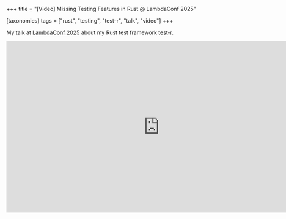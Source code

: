 +++
title = "[Video] Missing Testing Features in Rust @ LambdaConf 2025"

[taxonomies]
tags = ["rust", "testing", "test-r", "talk", "video"]
+++

My talk at [LambdaConf 2025](https://www.lambdaconf.us) about my Rust test framework [test-r](https://test-r.vigoo.dev).

<iframe width="800" height="450" src="https://www.youtube.com/embed/Yf5oIj816mw?list=PL7DZ7q3nEWhwo2OmeaMzNggy7sof9qg5p" title="Daniel Vigovszky - Missing Testing Features in Rust" frameborder="0" allow="accelerometer; autoplay; clipboard-write; encrypted-media; gyroscope; picture-in-picture; web-share" referrerpolicy="strict-origin-when-cross-origin" allowfullscreen></iframe>
